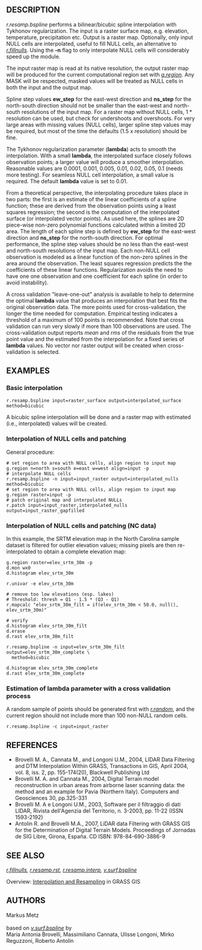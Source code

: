 ## DESCRIPTION

*r.resamp.bspline* performs a bilinear/bicubic spline interpolation with
Tykhonov regularization. The input is a raster surface map, e.g.
elevation, temperature, precipitation etc. Output is a raster map.
Optionally, only input NULL cells are interpolated, useful to fill NULL
cells, an alternative to *[r.fillnulls](r.fillnulls.html)*. Using the
**-n** flag to only interpolate NULL cells will considerably speed up
the module.

The input raster map is read at its native resolution, the output raster
map will be produced for the current computational region set with
*[g.region](g.region.html)*. Any MASK will be respected, masked values
will be treated as NULL cells in both the input and the output map.

Spline step values **ew_step** for the east-west direction and
**ns_step** for the north-south direction should not be smaller than the
east-west and north-south resolutions of the input map. For a raster map
without NULL cells, 1 \* resolution can be used, but check for
undershoots and overshoots. For very large areas with missing values
(NULL cells), larger spline step values may be required, but most of the
time the defaults (1.5 x resolution) should be fine.

The Tykhonov regularization parameter (**lambda**) acts to smooth the
interpolation. With a small **lambda**, the interpolated surface closely
follows observation points; a larger value will produce a smoother
interpolation. Reasonable values are 0.0001, 0.001, 0.005, 0.01, 0.02,
0.05, 0.1 (needs more testing). For seamless NULL cell interpolation, a
small value is required. The default **lambda** value is set to 0.01.

From a theoretical perspective, the interpolating procedure takes place
in two parts: the first is an estimate of the linear coefficients of a
spline function; these are derived from the observation points using a
least squares regression; the second is the computation of the
interpolated surface (or interpolated vector points). As used here, the
splines are 2D piece-wise non-zero polynomial functions calculated
within a limited 2D area. The length of each spline step is defined by
**ew_step** for the east-west direction and **ns_step** for the
north-south direction. For optimal performance, the spline step values
should be no less than the east-west and north-south resolutions of the
input map. Each non-NULL cell observation is modeled as a linear
function of the non-zero splines in the area around the observation. The
least squares regression predicts the the coefficients of these linear
functions. Regularization avoids the need to have one one observation
and one coefficient for each spline (in order to avoid instability).

A cross validation \"leave-one-out\" analysis is available to help to
determine the optimal **lambda** value that produces an interpolation
that best fits the original observation data. The more points used for
cross-validation, the longer the time needed for computation. Empirical
testing indicates a threshold of a maximum of 100 points is recommended.
Note that cross validation can run very slowly if more than 100
observations are used. The cross-validation output reports *mean* and
*rms* of the residuals from the true point value and the estimated from
the interpolation for a fixed series of **lambda** values. No vector nor
raster output will be created when cross-validation is selected.

## EXAMPLES

### Basic interpolation

```
r.resamp.bspline input=raster_surface output=interpolated_surface method=bicubic
```

A bicubic spline interpolation will be done and a raster map with
estimated (i.e., interpolated) values will be created.

### Interpolation of NULL cells and patching

General procedure:

```
# set region to area with NULL cells, align region to input map
g.region n=north s=south e=east w=west align=input -p
# interpolate NULL cells
r.resamp.bspline -n input=input_raster output=interpolated_nulls method=bicubic
# set region to area with NULL cells, align region to input map
g.region raster=input -p
# patch original map and interpolated NULLs
r.patch input=input_raster,interpolated_nulls output=input_raster_gapfilled
```

### Interpolation of NULL cells and patching (NC data)

In this example, the SRTM elevation map in the North Carolina sample
dataset is filtered for outlier elevation values; missing pixels are
then re-interpolated to obtain a complete elevation map:

```
g.region raster=elev_srtm_30m -p
d.mon wx0
d.histogram elev_srtm_30m

r.univar -e elev_srtm_30m

# remove too low elevations (esp. lakes)
# Threshold: thresh = Q1 - 1.5 * (Q3 - Q1)
r.mapcalc "elev_srtm_30m_filt = if(elev_srtm_30m < 50.0, null(), elev_srtm_30m)"

# verify
d.histogram elev_srtm_30m_filt
d.erase
d.rast elev_srtm_30m_filt

r.resamp.bspline -n input=elev_srtm_30m_filt output=elev_srtm_30m_complete \
  method=bicubic

d.histogram elev_srtm_30m_complete
d.rast elev_srtm_30m_complete
```

### Estimation of **lambda** parameter with a cross validation process

A random sample of points should be generated first with
*[r.random](r.random.html)*, and the current region should not include
more than 100 non-NULL random cells.

```
r.resamp.bspline -c input=input_raster
```

## REFERENCES

-   Brovelli M. A., Cannata M., and Longoni U.M., 2004, LIDAR Data
    Filtering and DTM Interpolation Within GRASS, Transactions in GIS,
    April 2004, vol. 8, iss. 2, pp. 155-174(20), Blackwell Publishing
    Ltd
-   Brovelli M. A. and Cannata M., 2004, Digital Terrain model
    reconstruction in urban areas from airborne laser scanning data: the
    method and an example for Pavia (Northern Italy). Computers and
    Geosciences 30, pp.325-331
-   Brovelli M. A e Longoni U.M., 2003, Software per il filtraggio di
    dati LIDAR, Rivista dell\'Agenzia del Territorio, n. 3-2003, pp.
    11-22 (ISSN 1593-2192)
-   Antolin R. and Brovelli M.A., 2007, LiDAR data Filtering with GRASS
    GIS for the Determination of Digital Terrain Models. Proceedings of
    Jornadas de SIG Libre, Girona, España. CD ISBN: 978-84-690-3886-9

## SEE ALSO

*[r.fillnulls](r.fillnulls.html), [r.resamp.rst](r.resamp.rst.html),
[r.resamp.interp](r.resamp.interp.html),
[v.surf.bspline](v.surf.bspline.html)*

Overview: [Interpolation and
Resampling](https://grasswiki.osgeo.org/wiki/Interpolation) in GRASS GIS

## AUTHORS

Markus Metz\
\
based on *[v.surf.bspline](v.surf.bspline.html)* by\
Maria Antonia Brovelli, Massimiliano Cannata, Ulisse Longoni, Mirko
Reguzzoni, Roberto Antolin
